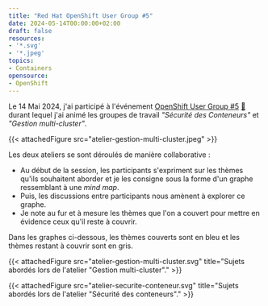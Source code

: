 ```yaml
---
title: "Red Hat OpenShift User Group #5"
date: 2024-05-14T00:00:00+02:00
draft: false
resources:
- '*.svg'
- '*.jpeg'
topics:
- Containers
opensource:
- OpenShift
---
```


Le 14 Mai 2024, j'ai participé à l'événement [OpenShift User Group #5](https://events.redhat.com/profile/form/index.cfm?PKformID=0x1014468abcd) [💾](https://web.archive.org/web/20240522122155/https://events.redhat.com/profile/form/index.cfm?PKformID=0x1014468abcd) durant lequel j'ai animé les groupes de travail *"Sécurité des Conteneurs"* et *"Gestion multi-cluster"*.

{{< attachedFigure src="atelier-gestion-multi-cluster.jpeg" >}}

Les deux ateliers se sont déroulés de manière collaborative :

- Au début de la session, les participants s'expriment sur les thèmes qu'ils souhaitent aborder et je les consigne sous la forme d'un graphe ressemblant à une *mind map*.
- Puis, les discussions entre participants nous amènent à explorer ce graphe.
- Je note au fur et à mesure les thèmes que l'on a couvert pour mettre en évidence ceux qu'il reste à couvrir.

Dans les graphes ci-dessous, les thèmes couverts sont en bleu et les thèmes restant à couvrir sont en gris.

{{< attachedFigure src="atelier-gestion-multi-cluster.svg" title="Sujets abordés lors de l'atelier \"Gestion multi-cluster\"." >}}

{{< attachedFigure src="atelier-securite-conteneur.svg" title="Sujets abordés lors de l'atelier \"Sécurité des conteneurs\"." >}}
